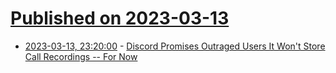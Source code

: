 # [Published on 2023-03-13](index.md)

* [2023-03-13, 23:20:00](https://yro.slashdot.org/story/23/03/13/2133223/discord-promises-outraged-users-it-wont-store-call-recordings----for-now?utm_source=rss1.0mainlinkanon&utm_medium=feed) - [Discord Promises Outraged Users It Won't Store Call Recordings -- For Now](https://yro.slashdot.org/story/23/03/13/2133223/discord-promises-outraged-users-it-wont-store-call-recordings----for-now?utm_source=rss1.0mainlinkanon&utm_medium=feed)
